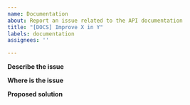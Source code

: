 ```yaml
---
name: Documentation
about: Report an issue related to the API documentation
title: "[DOCS] Improve X in Y"
labels: documentation
assignees: ''

---
```


**Describe the issue**
<!-- A clear and concise description of the issue related to documentation. Describe what is inaccurate / missing / unclear -->

**Where is the issue**
<!-- Which API operation / model definition / section of the documentation is the issue related to? -->

**Proposed solution**
<!-- What would be your proposed change to the documentation? -->
